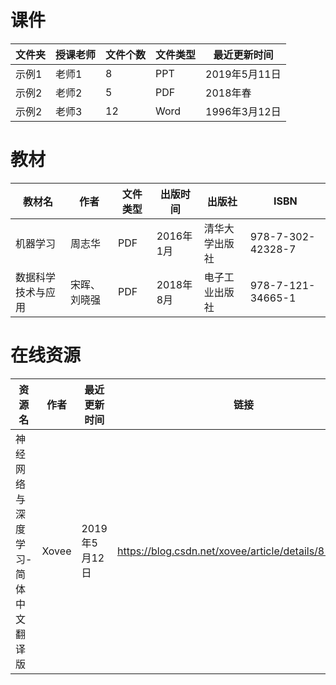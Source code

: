 # 课件

文件夹|授课老师|文件个数|文件类型|最近更新时间
---|---|---|---|---
示例1|老师1|8|PPT|2019年5月11日
示例2|老师2|5|PDF|2018年春
示例2|老师3|12|Word|1996年3月12日

# 教材

教材名|作者|文件类型|出版时间|出版社|ISBN
---|---|---|---|---|---
机器学习|周志华|PDF|2016年1月|清华大学出版社|978-7-302-42328-7
数据科学技术与应用|宋晖、刘晓强|PDF|2018年8月|电子工业出版社|978-7-121-34665-1

# 在线资源

资源名|作者|最近更新时间|链接|备注
---|---|---|---|---
神经网络与深度学习-简体中文翻译版|Xovee|2019年5月12日|https://blog.csdn.net/xovee/article/details/81384670